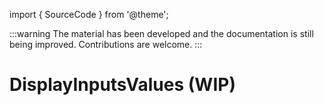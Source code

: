 import { SourceCode } from '@theme';

:::warning
The material has been developed and the documentation is still being improved. Contributions are welcome.
:::

# DisplayInputsValues (WIP)

<SourceCode href="https://github.com/bytedance/flowgram.ai/tree/main/packages/materials/form-materials/src/components/display-inputs-values" />
